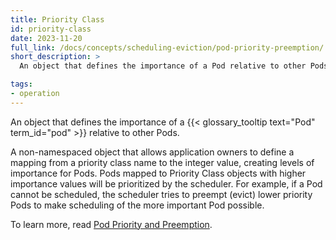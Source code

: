 ```yaml
---
title: Priority Class
id: priority-class
date: 2023-11-20
full_link: /docs/concepts/scheduling-eviction/pod-priority-preemption/
short_description: >
  An object that defines the importance of a Pod relative to other Pods. 

tags:
- operation
---
```

An object that defines the importance of a {{< glossary_tooltip text="Pod" term_id="pod" >}} relative to other Pods.

<!--more-->

A non-namespaced object that allows application owners to define a mapping from a priority class name to the integer value, creating levels of importance for Pods. Pods mapped to Priority Class objects with higher importance values will be prioritized by the scheduler. For example, if a Pod cannot be scheduled, the scheduler tries to preempt (evict) lower priority Pods to make scheduling of the more important Pod possible.

To learn more, read [Pod Priority and Preemption](/docs/concepts/scheduling-eviction/pod-priority-preemption/).
